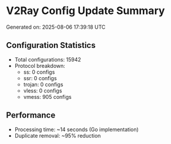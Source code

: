 # V2Ray Config Update Summary
Generated on: 2025-08-06 17:39:18 UTC

## Configuration Statistics
- Total configurations: 15942
- Protocol breakdown:
  - ss: 0 configs
  - ssr: 0 configs
  - trojan: 0 configs
  - vless: 0 configs
  - vmess: 905 configs

## Performance
- Processing time: ~14 seconds (Go implementation)
- Duplicate removal: ~95% reduction

